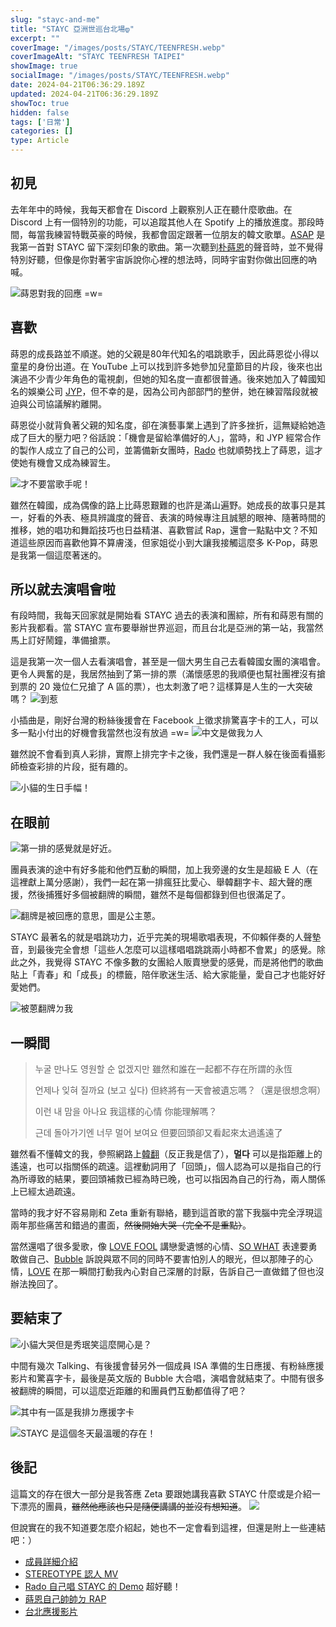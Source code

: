 ```yaml
---
slug: "stayc-and-me"
title: "STAYC 亞洲世巡台北場დ"
excerpt: ""
coverImage: "/images/posts/STAYC/TEENFRESH.webp"
coverImageAlt: "STAYC TEENFRESH TAIPEI" 
showImage: true
socialImage: "/images/posts/STAYC/TEENFRESH.webp"
date: 2024-04-21T06:36:29.189Z
updated: 2024-04-21T06:36:29.189Z
showToc: true
hidden: false
tags: ['日常']
categories: []
type: Article
---
```


## 初見

去年年中的時候，我每天都會在 Discord 上觀察別人正在聽什麼歌曲。在 Discord 上有一個特別的功能，可以追蹤其他人在 Spotify 上的播放進度。那段時間，每當我練習特戰英豪的時候，我都會固定跟著一位朋友的韓文歌單。[ASAP](https://open.spotify.com/track/5BXr7hYZQOeRttkeWYTq5S?si=8c321d2146ea4326) 是我第一首對 STAYC 留下深刻印象的歌曲。第一次聽到[朴蒔恩](https://zh.wikipedia.org/zh-tw/%E6%9C%B4%E8%92%94%E6%81%A9)的聲音時，並不覺得特別好聽，但像是你對著宇宙訴說你心裡的想法時，同時宇宙對你做出回應的吶喊。

![](/images/posts/STAYC/SIEUN1.webp "蒔恩對我的回應 =w=") 

## 喜歡

蒔恩的成長路並不順遂。她的父親是80年代知名的唱跳歌手，因此蒔恩從小得以童星的身份出道。在 YouTube 上可以找到許多她參加兒童節目的片段，後來也出演過不少青少年角色的電視劇，但她的知名度一直都很普通。後來她加入了韓國知名的娛樂公司 [JYP](https://zh.wikipedia.org/wiki/JYP%E5%A8%9B%E6%A8%82)，但不幸的是，因為公司內部部門的整併，她在練習階段就被迫與公司協議解約離開。

蒔恩從小就背負著父親的知名度，卻在演藝事業上遇到了許多挫折，這無疑給她造成了巨大的壓力吧？俗話說：「機會是留給準備好的人」，當時，和 JYP 經常合作的製作人成立了自己的公司，並籌備新女團時，[Rado](https://zh.wikipedia.org/wiki/Rado) 也就順勢找上了蒔恩，這才使她有機會又成為練習生。

![](/images/posts/STAYC/SIEUN.webp "才不要當歌手呢！") 

雖然在韓國，成為偶像的路上比蒔恩艱難的也許是滿山遍野。她成長的故事只是其一，好看的外表、極具辨識度的聲音、表演的時候專注且誠懇的眼神、隨著時間的推移，她的唱功和舞蹈技巧也日益精湛、喜歡嘗試 Rap，還會一點點中文？不知道這些原因而喜歡他算不算膚淺，但家姐從小到大讓我接觸這麼多 K-Pop，蒔恩是我第一個這麼著迷的。

## 所以就去演唱會啦

有段時間，我每天回家就是開始看 STAYC 過去的表演和團綜，所有和蒔恩有關的影片我都看。當 STAYC 宣布要舉辦世界巡迴，而且台北是亞洲的第一站，我當然馬上訂好鬧鐘，準備搶票。

這是我第一次一個人去看演唱會，甚至是一個大男生自己去看韓國女團的演唱會。更令人興奮的是，我居然抽到了第一排的票（滿懷感恩的我順便也幫社團裡沒有搶到票的 20 幾位仁兄搶了 A 區的票），也太刺激了吧？這樣算是人生的一大突破嗎？
![](/images/posts/STAYC/hi.webp "到惹")

小插曲是，剛好台灣的粉絲後援會在 Facebook 上徵求排驚喜字卡的工人，可以多一點小付出的好機會我當然也沒有放過 =w=
![](/images/posts/STAYC/table.webp "中文是做我ㄉ人") 

雖然說不會看到真人彩排，實際上排完字卡之後，我們還是一群人躲在後面看攝影師檢查彩排的片段，挺有趣的。

![](/images/posts/STAYC/ISA-HBD.webp "小貓的生日手幅！") 


## 在眼前

![](/images/posts/STAYC/talking.webp "第一排的感覺就是好近。")

團員表演的途中有好多能和他們互動的瞬間，加上我旁邊的女生是超級 E 人（在這裡獻上萬分感謝），我們一起在第一排瘋狂比愛心、舉韓翻字卡、超大聲的應援，然後捕獲好多個被翻牌的瞬間，雖然不是每個都錄到但也很滿足了。

![](/images/posts/STAYC/SIEUN3.webp "翻牌是被回應的意思，圖是公主蒽。") 

STAYC 最著名的就是唱跳功力，近乎完美的現場歌唱表現，不仰賴伴奏的人聲墊音，到最後完全會想「這些人怎麼可以這樣唱唱跳跳兩小時都不會累」的感覺。除此之外，我覺得 STAYC 不像多數的女團給人販賣戀愛的感覺，而是將他們的歌曲貼上「青春」和「成長」的標籤，陪伴歌迷生活、給大家能量，愛自己才也能好好愛她們。

![](/images/posts/STAYC/SIEUN2.avif "被蒽翻牌ㄉ我") 

## 一瞬間
>
> 누굴 만나도 영원할 순 없겠지만
> 雖然和誰在一起都不存在所謂的永恆
> 
> 언제나 잊혀 질까요 (보고 싶다)
> 但終將有一天會被遺忘嗎？（還是很想念啊）
> 
> 이런 내 맘을 아나요
> 我這樣的心情 你能理解嗎？
> 
> 근데 돌아가기엔 너무 멀어 보여요
> 但要回頭卻又看起來太過遙遠了
> 

雖然看不懂韓文的我，參照網路上[韓翻](https://joleneyang79.pixnet.net/blog/post/67070317)（反正我是信了），**멀다** 可以是指距離上的遙遠，也可以指關係的疏遠。這裡動詞用了「回頭」，個人認為可以是指自己的行為所導致的結果，要回頭補救已經為時已晚，也可以指因為自己的行為，兩人關係上已經太過疏遠。

當時的我才好不容易剛和 Zeta 重新有聯絡，聽到這首歌的當下我腦中完全浮現這兩年那些痛苦和錯過的畫面，~~然後開始大哭（完全不是重點）~~。

當然還唱了很多愛歌，像 [LOVE FOOL](https://open.spotify.com/track/2OhOkew9BkkLTGBG9cFOz5?si=3945678e9fff4bd2) 講戀愛遺憾的心情、[SO WHAT](https://open.spotify.com/track/6hC2Qn11Fzw4Ufi4XH6z2m?si=64c4f143d7d64325) 表達要勇敢做自己、[Bubble](https://open.spotify.com/track/4P5ozkI1bxiGxA5rZ27jlO?si=14cb46aec7c84a3c) 訴說與眾不同的同時不要害怕別人的眼光，但以那陣子的心情，[LOVE](https://open.spotify.com/track/30VA0uReR9jKiFU7ddriN6?si=e2e66d727bf548c3) 在那一瞬間打動我內心對自己深層的討厭，告訴自己一直做錯了但也沒辦法挽回了。

## 要結束了

![](/images/posts/STAYC/sad.webp "小貓大哭但是秀珉笑這麼開心是？") 

中間有幾次 Talking、有後援會替另外一個成員 ISA 準備的生日應援、有粉絲應援影片和驚喜字卡，最後是英文版的 Bubble 大合唱，演唱會就結束了。中間有很多被翻牌的瞬間，可以這麼近距離的和團員們互動都值得了吧？

![](/images/posts/STAYC/card.webp "其中有一區是我排ㄉ應援字卡") 

![](/images/posts/STAYC/end1.webp "STAYC 是這個冬天最溫暖的存在！") 

## 後記

這篇文的存在很大一部分是我答應 Zeta 要跟她講我喜歡 STAYC 什麼或是介紹一下漂亮的團員，~~雖然他應該也只是隨便講講的並沒有想知道~~。
![](/images/posts/STAYC/end.webp)

但說實在的我不知道要怎麼介紹起，她也不一定會看到這裡，但還是附上一些連結吧：）

 - [成員詳細介紹](https://www.dcard.tw/f/stayc/p/251854195)
 - [STEREOTYPE 認人 MV](https://www.youtube.com/watch?v=fUokJfkGzlA)
 - [Rado 自己唱 STAYC 的 Demo](https://www.bilibili.com/video/BV1ss4y1r7bY/?spm_id_from=333.788.recommend_more_video.6&vd_source=e2a724cde17e830b44c358b8d03bc2e7) 超好聽！
 - [蒔恩自己帥帥ㄉ RAP](https://www.bilibili.com/video/BV1Xa4y167Y1/?spm_id_from=333.337.search-card.all.click)
 - [台北應援影片](https://www.youtube.com/watch?v=FEYqSzz-VAg)